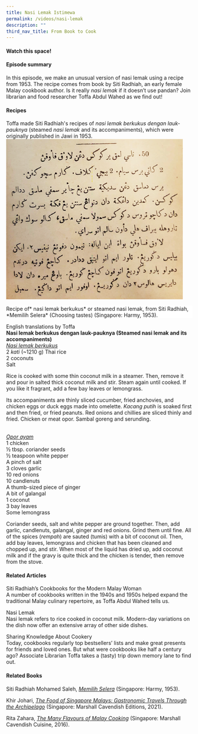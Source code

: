 ```yaml
---
title: Nasi Lemak Istimewa
permalink: /videos/nasi-lemak
description: ""
third_nav_title: From Book to Cook
---
```

#### Watch this space! ####


#### **Episode summary** ####
In this episode, we make an unusual version of nasi lemak using a recipe from 1953. The recipe comes from book by Siti Radhiah, an early female Malay cookbook author. Is it really *nasi lemak* if it doesn’t use pandan? Join librarian and food researcher Toffa Abdul Wahed as we find out!

#### **Recipes**
Toffa made Siti Radhiah's recipes of *nasi lemak berkukus dengan lauk-pauknya* (steamed *nasi lemak* and its accompaniments), which were originally published in Jawi in 1953.
![](/images/Videos:%20From%20Book%20to%20Cook/nasi%20lemak%20recipe.png)
<div style="background-color: white;">Recipe of* nasi lemak berkukus* or steamed nasi lemak, from Siti Radhiah, *Memilih Selera* (Choosing tastes) (Singapore: Harmy, 1953).</div>

English translations by Toffa
<br>**Nasi lemak berkukus dengan lauk-pauknya (Steamed nasi lemak and its accompaniments)**
<br><u>*Nasi lemak berkukus*</u>
<br>2 *kati* (~1210 g) Thai rice
<br>2 coconuts
<br>Salt

Rice is cooked with some thin coconut milk in a steamer. Then, remove it and pour in salted thick coconut milk and stir. Steam again until cooked. If you like it fragrant, add a few bay leaves or lemongrass.
 
Its accompaniments are thinly sliced cucumber, fried anchovies, and chicken eggs or duck eggs made into omelette. *Kacang putih* is soaked first and then fried, or fried peanuts. Red onions and chillies are sliced thinly and fried. Chicken or meat opor. Sambal goreng and serunding.  

<br><u>*Opor ayam*</u> 
<br>1 chicken
<br>½ tbsp. coriander seeds
<br>½ teaspoon white pepper
<br>A pinch of salt
<br>3 cloves garlic
<br>10 red onions
<br>10 candlenuts
<br>A thumb-sized piece of ginger
<br>A bit of galangal
<br>1 coconut
<br>3 bay leaves
<br>Some lemongrass

Coriander seeds, salt and white pepper are ground together. Then, add garlic, candlenuts, galangal, ginger and red onions. Grind them until fine. All of the spices (*rempah*) are sauted (tumis) with a bit of coconut oil. Then, add bay leaves, lemongrass and chicken that has been cleaned and chopped up, and stir. When most of the liquid has dried up, add coconut milk and if the gravy is quite thick and the chicken is tender, then remove from the stove.





#### **Related Articles**
<a style="text-decoration: none;" href="/vol-17/issue-4/jan-to-mar-2022/siti-radhiah-cookbooks ">Siti Radhiah’s Cookbooks for the Modern Malay Woman</a>
<br>A number of cookbooks written in the 1940s and 1950s helped expand the traditional Malay culinary repertoire, as Toffa Abdul Wahed tells us.

<a style="text-decoration: none;" href="https://eresources.nlb.gov.sg/infopedia/articles/SIP_1739_2010-12-13.html">Nasi Lemak</a>
<br>Nasi lemak refers to rice cooked in coconut milk. Modern-day variations on the dish now offer an extensive array of other side dishes.

<a style="text-decoration: none;" href="https://medium.com/the-national-library-blog/sharing-knowledge-about-cookery-a074113ed89a">Sharing Knowledge About Cookery</a>
<br>Today, cookbooks regularly top bestsellers’ lists and make great presents for friends and loved ones. But what were cookbooks like half a century ago? Associate Librarian Toffa takes a (tasty) trip down memory lane to find out.


#### **Related Books**
Siti Radhiah Mohamed Saleh, *[Memilih Selera](https://eservice.nlb.gov.sg/item_holding.aspx?bid=200055900)* (Singapore: Harmy, 1953).

Khir Johari, *[The Food of Singapore Malays: Gastronomic Travels Through the Archipelago](https://eservice.nlb.gov.sg/item_holding.aspx?bid=205498204)* (Singapore: Marshall Cavendish Editions, 2021).

Rita Zahara, *[The Many Flavours of Malay Cooking](https://eservice.nlb.gov.sg/item_holding.aspx?bid=202563239)* (Singapore: Marshall Cavendish Cuisine, 2016).